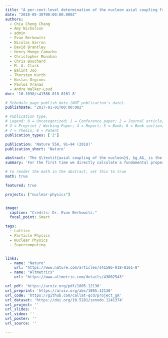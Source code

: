 ```yaml
---
title: "A per-cent-level determination of the nucleon axial coupling from quantum chromodynamics"
date: "2018-05-30T00:00:00.000Z"
authors:
  - Chia Cheng Chang
  - Amy Nicholson
  - admin
  - Evan Berkowitz
  - Nicolas Garron
  - David Brantley
  - Henry Monge-Camacho
  - Christopher Monahan
  - Chris Bouchard
  - M. A. Clark
  - Balint Joo
  - Thorsten Kurth
  - Kostas Orginos
  - Pavlos Vranas
  - Andre Walker-Loud
doi: '10.1038/s41586-018-0161-8'

# Schedule page publish date (NOT publication's date).
publishDate: "2017-01-01T00:00:00Z"

# Publication type.
# Legend: 0 = Uncategorized; 1 = Conference paper; 2 = Journal article;
# 3 = Preprint / Working Paper; 4 = Report; 5 = Book; 6 = Book section;
# 7 = Thesis; 8 = Patent
publication_types: ['2']

publication: 'Nature 558, 91–94 (2018)'
publication_short: 'Nature'

abstract: 'The $\textit{axial coupling of the nucleon}$, $g_A$, is the strength of its coupling to the $\textit{weak}$ axial current of the Standard Model of particle physics, in much the same way as the electric charge is the strength of the coupling to the electromagnetic current. This axial coupling dictates the rate at which neutrons decay to protons, the strength of the attractive long-range force between nucleons and other features of nuclear physics. Precision tests of the Standard Model in nuclear environments require a quantitative understanding of nuclear physics rooted in Quantum Chromodynamics, a pillar of the Standard Model. The prominence of $g_A$ makes it a benchmark quantity to determine theoretically - a difficult task because quantum chromodynamics is non-perturbative, precluding known analytical methods. Lattice Quantum Chromodynamics provides a rigorous, non-perturbative definition of quantum chromodynamics that can be implemented numerically. It has been estimated that a precision of two percent would be possible by 2020 if two challenges are overcome: contamination of $g_A$ from excited states must be controlled in the calculations and statistical precision must be improved markedly. Here we report a calculation of $g_A^{QCD} = 1.271\pm0.013$, using an unconventional method inspired by the Feynman-Hellmann theorem that overcomes these challenges.'
summary: 'For the first time we directly calculate a fundamental property of the neutron from the equations of quantum chromodynamics without relying on experimental measurements. We reach a sub-percent precision, many years ahead of what was previously conceived, thanks to a new algorithmical improvement to reduce the stochastic noise in our calculation.'

# to render the math in the abstract, set this to true
math: true

featured: true

projects: ["nuclear-physics"]


image:
  caption: "Credits: Dr. Evan Berkowitz."
  focal_point: Smart

tags:
  - Lattice
  - Particle Physics
  - Nuclear Physics
  - Supercomputing


links:
  - name: "Nature"
    url: "https://www.nature.com/articles/s41586-018-0161-8"
  - name: "Altmetrics"
    url: "https://www.altmetric.com/details/43002543"

url_pdf: 'https://arxiv.org/pdf/1805.12130'
url_preprint: 'https://arxiv.org/abs/1805.12130'
url_code: 'https://github.com/callat-qcd/project_gA'
url_dataset: 'https://doi.org/10.5281/zenodo.1241374'
url_project: ''
url_slides: ''
url_video: ''
url_poster: ''
url_source: ''

---
```

